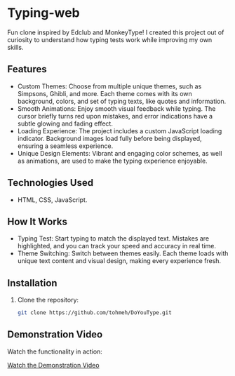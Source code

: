 # Typing-web
Fun clone inspired by Edclub and MonkeyType! I created this project out of curiosity to understand how typing tests work while improving my own skills.
## Features
- Custom Themes: Choose from multiple unique themes, such as  Simpsons,  Ghibli, and more. Each theme comes with its own background, colors, and set of typing texts, like quotes and information.
- Smooth Animations: Enjoy smooth visual feedback while typing. The cursor briefly turns red upon mistakes, and error indications have a subtle glowing and fading effect.
- Loading Experience: The project includes a custom JavaScript loading indicator. Background images load fully before being displayed, ensuring a seamless experience.
- Unique Design Elements: Vibrant and engaging color schemes, as well as animations, are used to make the typing experience enjoyable.
## Technologies Used
- HTML, CSS, JavaScript.
## How It Works
- Typing Test: Start typing to match the displayed text. Mistakes are highlighted, and you can track your speed and accuracy in real time.
- Theme Switching: Switch between themes easily. Each theme loads with unique text content and visual design, making every experience fresh.
## Installation
1. Clone the repository:
   ```bash
   git clone https://github.com/tohmeh/DoYouType.git
## Demonstration Video

Watch the functionality in action:

[Watch the Demonstration Video](.demonstrative_video/video.mp4)

